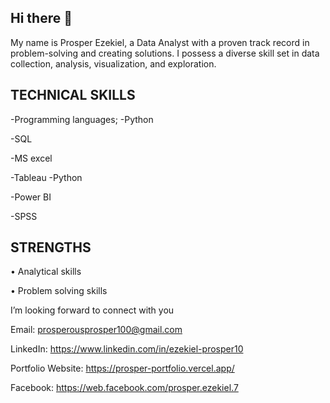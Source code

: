 ## Hi there 👋
My name is Prosper Ezekiel, a Data Analyst with a proven track record in problem-solving and creating solutions. I possess a diverse skill set in data collection, analysis, visualization, and exploration.


## TECHNICAL SKILLS

-Programming languages; -Python 

-SQL

-MS excel

-Tableau
-Python

-Power BI

-SPSS

## STRENGTHS

• Analytical skills

• Problem solving skills


I’m looking forward to connect with you

Email: prosperousprosper100@gmail.com

LinkedIn: https://www.linkedin.com/in/ezekiel-prosper10

Portfolio Website: https://prosper-portfolio.vercel.app/

Facebook: https://web.facebook.com/prosper.ezekiel.7

